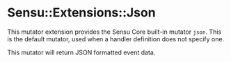 # Sensu::Extensions::Json

This mutator extension provides the Sensu Core built-in mutator
`json`. This is the default mutator, used when a handler definition
does not specify one.

This mutator will return JSON formatted event data.
